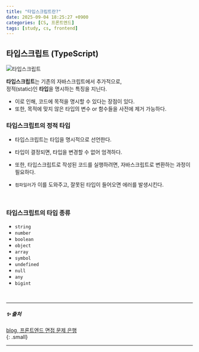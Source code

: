 ```yaml
---
title: "타입스크립트란?"
date: 2025-09-04 18:25:27 +0900
categories: [CS, 프론트엔드]
tags: [study, cs, frontend]
---
```


## <span class="bluepen">**타입스크립트** (TypeScript)</span>  

![타입스크립트](https://noticon-static.tammolo.com/dgggcrkxq/image/upload/v1566913457/noticon/eh4d0dnic4n1neth3fui.png)  

**타입스크립트**는 기존의 자바스크립트에서 추가적으로,  
<span class="bluepen">정적(static)인 **타입**을 명시</span>하는 특징을 지닌다.   

- 이로 인해, 코드에 목적을 명시할 수 있다는 장점이 있다.
- 또한, <span class="redpen">목적에 맞지 않은 타입의 변수 or 함수</span>들을 사전에 제거 가능하다.   

### <span class="bluepen">**타입스크립트**</span>의 정적 타입
- 타입스크립트는 타입을 명시적으로 선언한다.
- 타입이 결정되면, 타입을 변경할 수 없어 엄격하다.  

- 또한, 타입스크립트로 작성된 코드를 실행하려면, <spa class="yellow2pen">자바스크립트로 변환하는 과정</spa>이 필요하다.    
- `컴파일러`가 이를 도와주고, <span class="redpen">잘못된 타입이 들어오면</span> 에러를 발생시킨다.  


<br>

### <span class="bluepen">**타입스크립트**</span>의 타입 종류  

- `string`
- `number`
- `boolean`
- `object`
- `array`
- `symbol`
- `undefined`
- `null`
- `any`
- `bigint`

<br>

---

##### ✨ 출처

[blog, 프론트엔드 면접 문제 은행](https://velog.io/@wkahd01/%ED%94%84%EB%A1%A0%ED%8A%B8%EC%97%94%EB%93%9C-%EB%A9%B4%EC%A0%91-%EB%AC%B8%EC%A0%9C-%EC%9D%80%ED%96%89-HTML-%EC%A7%88%EB%AC%B8-%EB%8B%B5%EB%B3%80#%ED%83%80%EC%9E%85%EC%8A%A4%ED%81%AC%EB%A6%BD%ED%8A%B8%EB%9E%80)     
{: .small}   

---